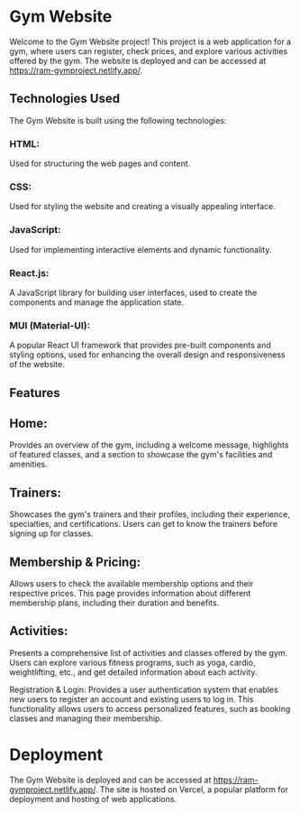 # Gym Website
Welcome to the Gym Website project! This project is a web application for a gym, where users can register, check prices, and explore various activities offered by the gym. The website is deployed and can be accessed at https://ram-gymproject.netlify.app/.

## Technologies Used
The Gym Website is built using the following technologies:

### HTML:
Used for structuring the web pages and content.
### CSS:
Used for styling the website and creating a visually appealing interface.
### JavaScript:
Used for implementing interactive elements and dynamic functionality.
### React.js:
A JavaScript library for building user interfaces, used to create the components and manage the application state.
### MUI (Material-UI):
A popular React UI framework that provides pre-built components and styling options, used for enhancing the overall design and responsiveness of the website.

## Features

## Home: 
Provides an overview of the gym, including a welcome message, highlights of featured classes, and a section to showcase the gym's facilities and amenities.

## Trainers: 
Showcases the gym's trainers and their profiles, including their experience, specialties, and certifications. Users can get to know the trainers before signing up for classes.

## Membership & Pricing:
Allows users to check the available membership options and their respective prices. This page provides information about different membership plans, including their duration and benefits.

## Activities:
Presents a comprehensive list of activities and classes offered by the gym. Users can explore various fitness programs, such as yoga, cardio, weightlifting, etc., and get detailed information about each activity.

Registration & Login: Provides a user authentication system that enables new users to register an account and existing users to log in. This functionality allows users to access personalized features, such as booking classes and managing their membership.

# Deployment
The Gym Website is deployed and can be accessed at https://ram-gymproject.netlify.app/. The site is hosted on Vercel, a popular platform for deployment and hosting of web applications.
